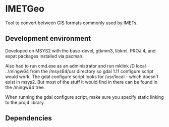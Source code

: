 # IMETGeo
Tool to convert between GIS formats commonly used by IMETs.

## Development environment
Developed on MSYS2 with the base-devel, gtkmm3, libkml, PROJ.4, and expat 
packages installed via pacman.

Also had to run cmd.exe as an administrator and run mklink /D local ..\mingw64
from the <path-to-msys2>/msys64/usr directory so gdal 1.11 configure script
would work. The gdal configure script looks for /usr/local - which doesn't 
exist in msys2. But most of the stuff it would find in there can be found in
the /mingw64 tree.

When running the gdal configure script, make sure you specify static linking
to the proj4 library.

## Dependencies

